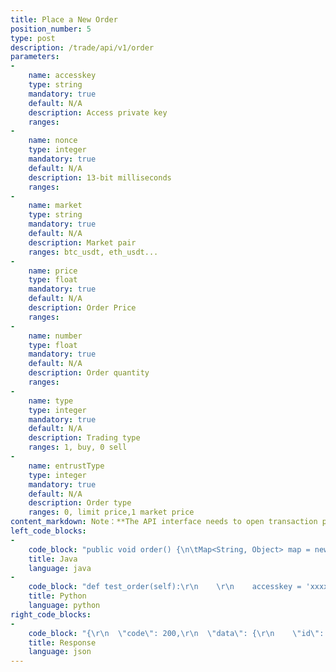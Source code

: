 ```yaml
---
title: Place a New Order
position_number: 5
type: post
description: /trade/api/v1/order
parameters:
-
    name: accesskey
    type: string
    mandatory: true
    default: N/A
    description: Access private key
    ranges:
-
    name: nonce
    type: integer
    mandatory: true
    default: N/A
    description: 13-bit milliseconds
    ranges:
-
    name: market
    type: string
    mandatory: true
    default: N/A
    description: Market pair
    ranges: btc_usdt, eth_usdt...
-
    name: price
    type: float
    mandatory: true
    default: N/A
    description: Order Price
    ranges:
-
    name: number
    type: float
    mandatory: true
    default: N/A
    description: Order quantity
    ranges:
-
    name: type
    type: integer
    mandatory: true
    default: N/A
    description: Trading type
    ranges: 1, buy, 0 sell
-
    name: entrustType
    type: integer
    mandatory: true
    default: N/A
    description: Order type
    ranges: 0, limit price,1 market price
content_markdown: Note：**The API interface needs to open transaction permissions.**
left_code_blocks:
-
    code_block: "public void order() {\n\tMap<String, Object> map = new HashMap<String, Object>();\n\tmap.put(\"accesskey\", accessKey);\n\tmap.put(\"nonce\", System.currentTimeMillis());\n\tmap.put(\"market\", \"btc_usdt\");\n\tmap.put(\"price\", \"10000\");\n\tmap.put(\"number\", \"1.23\");\n\tmap.put(\"type\", 1);\t\t// 0.sell 1.buy\n\tmap.put(\"entrustType\", 0);\t// 0.Limited price  1.Market price matching\n\t// Signature\n\tString signature = HttpUtil.getSignature(map, secretKey);\n\tmap.put(\"signature\", signature);\n\t// \n\tString text = HttpUtil.post(URL + \"/trade/api/v1/order\", map);\n\tSystem.out.println(text);\n}"
    title: Java
    language: java
-
    code_block: "def test_order(self):\r\n    \r\n    accesskey = 'xxxxxxxxxxxxxxxxxxxx'\r\n    secretkey = 'xxxxxxxxxxxxxxxxxxxx'\r\n    sra = SignedRequestAPI(accesskey, secretkey)  \r\n    \r\n    params = {\r\n        'market': \"forth_usdt\",\r\n        'price': 4.44,\r\n        'type': 0,\r\n        'number':6,\r\n        'entrustType':0,\r\n        }\r\n    \r\n    status, data, _ = sra.palce_order(params)\r\n    \r\n    assert data.get('code') == 200\r\n    self.assertTrue(status)\r\n    self.assertTrue(isinstance(data, dict))\r\n    \r\n            \r\n    print(\"test order >>> \", data)"
    title: Python
    language: python
right_code_blocks:
-
    code_block: "{\r\n  \"code\": 200,\r\n  \"data\": {\r\n    \"id\": 156292794190713\r\n  },\r\n  \"info\": \"An order has been placed successfully\"\r\n}"
    title: Response
    language: json
---
```

